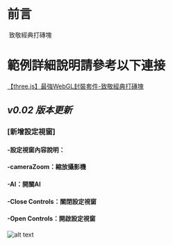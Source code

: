 # 前言
 致敬經典打磚塊

# 範例詳細說明請參考以下連接
 [【three.js】最強WebGL封裝套件-致敬經典打磚塊](http://webfish-channel.blogspot.tw/2017/04/threejswebgl.html)


## *v0.02 版本更新*
### [新增設定視窗]
#### -設定視窗內容說明：
#### -cameraZoom：縮放攝影機
#### -AI：開關AI
#### -Close Controls：關閉設定視窗
#### -Open Controls：開啟設定視窗
![alt text](https://1.bp.blogspot.com/-twIRl736DsA/WRfwQ9Mit3I/AAAAAAAAB_o/-r-YUkpBtVQByKongRDwwfZjxmBxR6PeQCLcB/s1600/p01.jpg "設定視窗")

